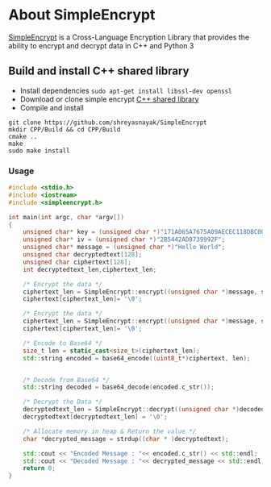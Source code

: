 # About SimpleEncrypt

[SimpleEncrypt](https://github.com/shreyasnayak/SimpleEncrypt) is a Cross-Language Encryption Library that provides the ability to encrypt and decrypt data in C++ and Python 3

## Build and install C++ shared library

- Install dependencies `sudo apt-get install libssl-dev openssl`
- Download or clone simple encrypt [C++ shared library](https://github.com/shreyasnayak/SimpleEncrypt/tree/main/CPP)
- Compile and install

```
git clone https://github.com/shreyasnayak/SimpleEncrypt
mkdir CPP/Build && cd CPP/Build
cmake ..
make
sudo make install
```

### Usage

```cpp
#include <stdio.h>
#include <iostream>
#include <simpleencrypt.h>

int main(int argc, char *argv[])
{
    unsigned char* key = (unsigned char *)"171A065A7675A09AECEC118DBC008A822A041FC2EBF2B3E4CF7A4C966E5D5897";
    unsigned char* iv = (unsigned char *)"2B5442AD8739992F";
    unsigned char* message = (unsigned char *)"Hello World";
    unsigned char decryptedtext[128];
    unsigned char ciphertext[128];
    int decryptedtext_len,ciphertext_len;

    /* Encrypt the data */
    ciphertext_len = SimpleEncrypt::encrypt((unsigned char *)message, static_cast<int>(strlen((char *)message)),key, iv,ciphertext);
    ciphertext[ciphertext_len]= '\0';

    /* Encrypt the data */
    ciphertext_len = SimpleEncrypt::encrypt((unsigned char *)message, static_cast<int>(strlen((char *) message)),key, iv,ciphertext);
    ciphertext[ciphertext_len]= '\0';

    /* Encode to Base64 */
    size_t len = static_cast<size_t>(ciphertext_len);
    std::string encoded = base64_encode((uint8_t*)ciphertext, len);


    /* Decode from Base64 */
    std::string decoded = base64_decode(encoded.c_str());

    /* Decrypt the Data */
    decryptedtext_len = SimpleEncrypt::decrypt((unsigned char *)decoded.c_str(), decoded.length(), key, iv,decryptedtext);
    decryptedtext[decryptedtext_len] = '\0';

    /* Allocate memory in heap & Return the value */
    char *decrypted_message = strdup((char * )decryptedtext);

    std::cout << "Encoded Message : "<< encoded.c_str() << std::endl;
    std::cout << "Decoded Message : "<< decrypted_message << std::endl;
    return 0;
}
```
